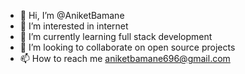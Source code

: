 - 👋 Hi, I’m @AniketBamane
- 👀 I’m interested in internet
- 🌱 I’m currently learning full stack development
- 💞️ I’m looking to collaborate on  open source projects
- 📫 How to reach me aniketbamane696@gmail.com

<!---
AniketBamane/AniketBamane is a ✨ special ✨ repository because its `README.md` (this file) appears on your GitHub profile.
You can click the Preview link to take a look at your changes.
--->
